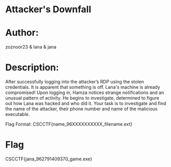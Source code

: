 # Attacker's Downfall

# Author:
zoznoor23 & lana & jana

# Description:
After successfully logging into the attacker’s RDP using the stolen credentials. It is apparent that something is off. Lana's machine is already compromised!
Upon logging in, Hamza notices strange notifications and an unusual pattern of activity. He begins to investigate, determined to figure out how Lana was hacked and who did it.
Your task is to investigate and find the name of the attacker, their phone number and name of the malicious executable.

Flag Format: CSCCTF{name_96XXXXXXXXXX_filename.ext}


# Flag
CSCCTF{jana_962791409370_game.exe}